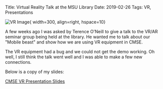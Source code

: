 Title: Virtual Reality Talk at the MSU Library
Date: 2019-02-26
Tags: VR, Presentations

![VR Image](//cmse.msu.edu/sites/_cmse/assets/Image/dsc00645.jpg){ width=300, align=right, hspace=10}

A few weeks ago I was asked by Terence O'Neill to give a talk to the VR/AR seminar group being held at the library.  He wanted me to talk about our "Mobile beast" and show how we are using VR equipment in CMSE.  

The VR equipment had a bug and we could not get the demo working.  Oh well, I still think the talk went well and I was able to make a few new connections.  

Below is a copy of my slides:

[CMSE VR Presentation Slides](//colbrydi.github.io/images/20190226-VR_Library.pdf)
